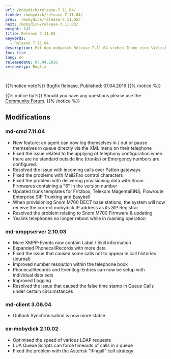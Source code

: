 ```yaml
---
url: /mobydick/release-7.11.04/
linkde: /mobydick/release-7.11.04/
prev:  /mobydick/release-7.11.05/
next: /mobydick/release-7.11.03/
weight: 147
title: Release 7.11.04
keywords: 
  - Release 7.11.04
description: Mit dem mobydick Release 7.11.04 stehen Ihnen eine Vielzahl an neuen Funtionen zur Verfügung.
toc: true
lang: en
releasedate: 07.04.2016
releasetyp: Bugfix

---
```


{{%notice note%}}
Bugfix Release, Published: 07.04.2016
{{% /notice %}}

{{% notice tip%}}
Should you have any questions please use the [Community Forum](http://community.pascom.net/forum.php?langid=6 "Visit our Forum").
{{% /notice %}}

## Modifications

### md-cmd 7.11.04

*   New feature: an agent can now log themselves in / out or pause themselves in queue directly via the XML menu on their telephone
*   Fixed the issue related to the applying of telephony configuration when there are no standard outside line (trunks) or Emergency numbers are configured.
*   Resolved the issue with incoming calls over Patton gateways
*   Fixed the problems with Mail2Fax control characters 
*   Fixed the problem with delivering provisioning data with Snom Firmwares containing a "6" in the version number
*   Updated trunk templates for Fritzbox, Telekom MagentaEINS, Flowroute Enterprise SIP Trunking and Easybell
*   When provisioning Snom M700 DECT base stations, the system will now receive the correct mobydick IP address as its SIP Registrar
*   Resolved the problem relating to Snom M700 Firmware & updating
*   Yealink telephones no longer reboot while in roaming operation

### md-xmppserver 2.10.03

*   More XMPP-Events now contain Label / Skill information
*   Expanded PhonecallRecords with more data
*   Fixed the issue that caused some calls not to appear in call histories (journal) 
*   Improved number resolution within the telephone book
*   PhonecallRecords and Eventlog-Entries can now be setup with individual data sets
*   Improved Logging 
*   Resolved the issue that caused the false time stamp in Queue Calls under certain circumstances

### md-client 3.06.04

*   Outlook Synchronisation is now more stable

### ex-mobydick 2.10.02

*   Optimised the speed of various LDAP requests
*   LUA Queue Scripts can force timeouts of calls in a queue
*   Fixed the problem with the Asterisk "Ringall" call strategy